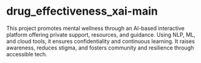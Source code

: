 # drug_effectiveness_xai-main
This project promotes mental wellness through an AI-based interactive platform offering private support, resources, and guidance. Using NLP, ML, and cloud tools, it ensures confidentiality and continuous learning. It raises awareness, reduces stigma, and fosters community and resilience through accessible tech.
